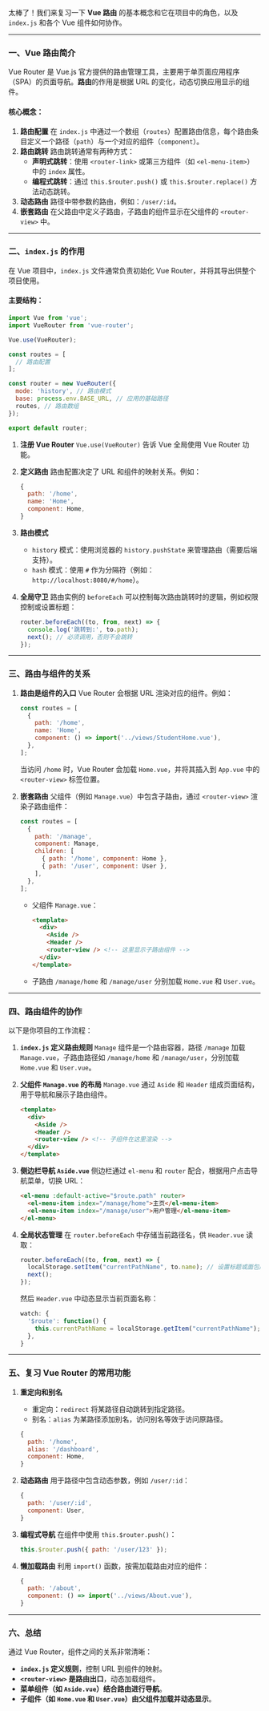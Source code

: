太棒了！我们来复习一下 **Vue 路由** 的基本概念和它在项目中的角色，以及 `index.js` 和各个 Vue 组件如何协作。

------

### 一、Vue 路由简介

Vue Router 是 Vue.js 官方提供的路由管理工具，主要用于单页面应用程序（SPA）的页面导航。**路由**的作用是根据 URL 的变化，动态切换应用显示的组件。

#### 核心概念：

1. **路由配置**
    在 `index.js` 中通过一个数组（`routes`）配置路由信息，每个路由条目定义一个路径（`path`）与一个对应的组件（`component`）。
2. **路由跳转**
    路由跳转通常有两种方式：
   - **声明式跳转**：使用 `<router-link>` 或第三方组件（如 `<el-menu-item>`）中的 `index` 属性。
   - **编程式跳转**：通过 `this.$router.push()` 或 `this.$router.replace()` 方法动态跳转。
3. **动态路由**
    路径中带参数的路由，例如：`/user/:id`。
4. **嵌套路由**
    在父路由中定义子路由，子路由的组件显示在父组件的 `<router-view>` 中。

------

### 二、`index.js` 的作用

在 Vue 项目中，`index.js` 文件通常负责初始化 Vue Router，并将其导出供整个项目使用。

#### 主要结构：

```javascript
import Vue from 'vue';
import VueRouter from 'vue-router';

Vue.use(VueRouter);

const routes = [
  // 路由配置
];

const router = new VueRouter({
  mode: 'history', // 路由模式
  base: process.env.BASE_URL, // 应用的基础路径
  routes, // 路由数组
});

export default router;
```

1. **注册 Vue Router**
    `Vue.use(VueRouter)` 告诉 Vue 全局使用 Vue Router 功能。

2. **定义路由**
    路由配置决定了 URL 和组件的映射关系。例如：

   ```javascript
   {
     path: '/home',
     name: 'Home',
     component: Home,
   }
   ```

3. **路由模式**

   - `history` 模式：使用浏览器的 `history.pushState` 来管理路由（需要后端支持）。
   - `hash` 模式：使用 `#` 作为分隔符（例如：`http://localhost:8080/#/home`）。

4. **全局守卫**
    路由实例的 `beforeEach` 可以控制每次路由跳转时的逻辑，例如权限控制或设置标题：

   ```javascript
   router.beforeEach((to, from, next) => {
     console.log('跳转到:', to.path);
     next(); // 必须调用，否则不会跳转
   });
   ```

------

### 三、路由与组件的关系

1. **路由是组件的入口**
    Vue Router 会根据 URL 渲染对应的组件。例如：

   ```javascript
   const routes = [
     {
       path: '/home',
       name: 'Home',
       component: () => import('../views/StudentHome.vue'),
     },
   ];
   ```

   当访问 `/home` 时，Vue Router 会加载 `Home.vue`，并将其插入到 `App.vue` 中的 `<router-view>` 标签位置。

2. **嵌套路由**
    父组件（例如 `Manage.vue`）中包含子路由，通过 `<router-view>` 渲染子路由组件：

   ```javascript
   const routes = [
     {
       path: '/manage',
       component: Manage,
       children: [
         { path: '/home', component: Home },
         { path: '/user', component: User },
       ],
     },
   ];
   ```

   - 父组件 `Manage.vue`：

     ```html
     <template>
       <div>
         <Aside />
         <Header />
         <router-view /> <!-- 这里显示子路由组件 -->
       </div>
     </template>
     ```

   - 子路由 `/manage/home` 和 `/manage/user` 分别加载 `Home.vue` 和 `User.vue`。

------

### 四、路由组件的协作

以下是你项目的工作流程：

1. **`index.js` 定义路由规则**
    `Manage` 组件是一个路由容器，路径 `/manage` 加载 `Manage.vue`，子路由路径如 `/manage/home` 和 `/manage/user`，分别加载 `Home.vue` 和 `User.vue`。

2. **父组件 `Manage.vue` 的布局**
    `Manage.vue` 通过 `Aside` 和 `Header` 组成页面结构，用于导航和展示子路由组件。

   ```html
   <template>
     <div>
       <Aside />
       <Header />
       <router-view /> <!-- 子组件在这里渲染 -->
     </div>
   </template>
   ```

3. **侧边栏导航 `Aside.vue`**
    侧边栏通过 `el-menu` 和 `router` 配合，根据用户点击导航菜单，切换 URL：

   ```html
   <el-menu :default-active="$route.path" router>
     <el-menu-item index="/manage/home">主页</el-menu-item>
     <el-menu-item index="/manage/user">用户管理</el-menu-item>
   </el-menu>
   ```

4. **全局状态管理**
    在 `router.beforeEach` 中存储当前路径名，供 `Header.vue` 读取：

   ```javascript
   router.beforeEach((to, from, next) => {
     localStorage.setItem("currentPathName", to.name); // 设置标题或面包屑
     next();
   });
   ```

   然后 `Header.vue` 中动态显示当前页面名称：

   ```javascript
   watch: {
     '$route': function() {
       this.currentPathName = localStorage.getItem("currentPathName");
     },
   }
   ```

------

### 五、复习 Vue Router 的常用功能

1. **重定向和别名**

   - 重定向：`redirect` 将某路径自动跳转到指定路径。
   - 别名：`alias` 为某路径添加别名，访问别名等效于访问原路径。

   ```javascript
   {
     path: '/home',
     alias: '/dashboard',
     component: Home,
   }
   ```

2. **动态路由** 用于路径中包含动态参数，例如 `/user/:id`：

   ```javascript
   {
     path: '/user/:id',
     component: User,
   }
   ```

3. **编程式导航** 在组件中使用 `this.$router.push()`：

   ```javascript
   this.$router.push({ path: '/user/123' });
   ```

4. **懒加载路由** 利用 `import()` 函数，按需加载路由对应的组件：

   ```javascript
   {
     path: '/about',
     component: () => import('../views/About.vue'),
   }
   ```

------

### 六、总结

通过 Vue Router，组件之间的关系非常清晰：

- **`index.js` 定义规则**，控制 URL 到组件的映射。
- **`<router-view>` 是路由出口**，动态加载组件。
- **菜单组件（如 `Aside.vue`）结合路由进行导航**。
- **子组件（如 `Home.vue` 和 `User.vue`）由父组件加载并动态显示**。
